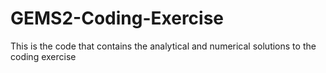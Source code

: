 # GEMS2-Coding-Exercise
This is the code that contains the analytical and numerical solutions to the coding exercise 
